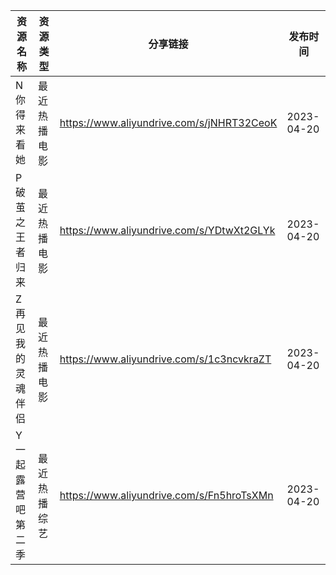 | 资源名称      | 资源类型   | 分享链接                                      | 发布时间       |
| --------- | ------ | ----------------------------------------- | ---------- |
| N你得来看她    | 最近热播电影 | https://www.aliyundrive.com/s/jNHRT32CeoK | 2023-04-20 |
| P破茧之王者归来  | 最近热播电影 | https://www.aliyundrive.com/s/YDtwXt2GLYk | 2023-04-20 |
| Z再见我的灵魂伴侣 | 最近热播电影 | https://www.aliyundrive.com/s/1c3ncvkraZT | 2023-04-20 |
| Y一起露营吧第二季 | 最近热播综艺 | https://www.aliyundrive.com/s/Fn5hroTsXMn | 2023-04-20 |
